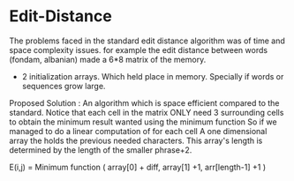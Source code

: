 # Edit-Distance
The problems faced in the standard edit distance algorithm was of time and space complexity
issues.
for example the edit distance between words (fondam, albanian) made a 6*8 matrix of the memory.
+ 2 initialization arrays.
Which held place in memory.
Specially if words or sequences grow large.

Proposed Solution :
An algorithm which is space efficient compared to the standard.
Notice that each cell in the matrix ONLY need 3 surrounding cells to obtain the minimum result
wanted using the minimum function
So if we managed to do a linear computation of for each cell
A one dimensional array the holds the previous needed characters.
This array's length is determined by the length of the smaller phrase+2.

E(i,j) = Minimum function ( array[0] + diff, array[1] +1,  arr[length-1] +1 )
